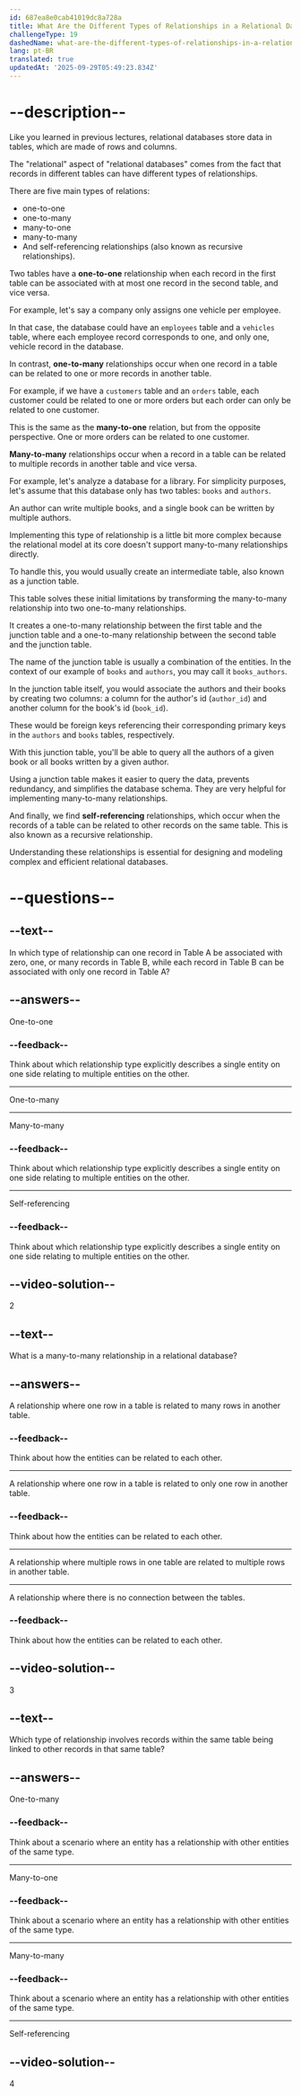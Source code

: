 ```yaml
---
id: 687ea8e0cab41019dc8a728a
title: What Are the Different Types of Relationships in a Relational Database?
challengeType: 19
dashedName: what-are-the-different-types-of-relationships-in-a-relational-database
lang: pt-BR
translated: true
updatedAt: '2025-09-29T05:49:23.834Z'
---
```


# --description--

Like you learned in previous lectures, relational databases store data in tables, which are made of rows and columns.

The "relational" aspect of "relational databases" comes from the fact that records in different tables can have different types of relationships.

There are five main types of relations:

- one-to-one
- one-to-many
- many-to-one
- many-to-many
- And self-referencing relationships (also known as recursive relationships).

Two tables have a **one-to-one** relationship when each record in the first table can be associated with at most one record in the second table, and vice versa.

For example, let's say a company only assigns one vehicle per employee.

In that case, the database could have an `employees` table and a `vehicles` table, where each employee record corresponds to one, and only one, vehicle record in the database.

In contrast, **one-to-many** relationships occur when one record in a table can be related to one or more records in another table.

For example, if we have a `customers` table and an `orders` table, each customer could be related to one or more orders but each order can only be related to one customer.

This is the same as the **many-to-one** relation, but from the opposite perspective. One or more orders can be related to one customer.

**Many-to-many** relationships occur when a record in a table can be related to multiple records in another table and vice versa.

For example, let's analyze a database for a library. For simplicity purposes, let's assume that this database only has two tables: `books` and `authors`.

An author can write multiple books, and a single book can be written by multiple authors.

Implementing this type of relationship is a little bit more complex because the relational model at its core doesn't support many-to-many relationships directly.

To handle this, you would usually create an intermediate table, also known as a junction table.

This table solves these initial limitations by transforming the many-to-many relationship into two one-to-many relationships.

It creates a one-to-many relationship between the first table and the junction table and a one-to-many relationship between the second table and the junction table.

The name of the junction table is usually a combination of the entities. In the context of our example of `books` and `authors`, you may call it `books_authors`.

In the junction table itself, you would associate the authors and their books by creating two columns: a column for the author's id (`author_id`) and another column for the book's id (`book_id`).

These would be foreign keys referencing their corresponding primary keys in the `authors` and `books` tables, respectively.

With this junction table, you'll be able to query all the authors of a given book or all books written by a given author.

Using a junction table makes it easier to query the data, prevents redundancy, and simplifies the database schema. They are very helpful for implementing many-to-many relationships.

And finally, we find **self-referencing** relationships, which occur when the records of a table can be related to other records on the same table. This is also known as a recursive relationship.

Understanding these relationships is essential for designing and modeling complex and efficient relational databases.

# --questions--

## --text--

In which type of relationship can one record in Table A be associated with zero, one, or many records in Table B, while each record in Table B can be associated with only one record in Table A?

## --answers--

One-to-one

### --feedback--

Think about which relationship type explicitly describes a single entity on one side relating to multiple entities on the other.

---

One-to-many

---

Many-to-many

### --feedback--

Think about which relationship type explicitly describes a single entity on one side relating to multiple entities on the other.

---

Self-referencing

### --feedback--

Think about which relationship type explicitly describes a single entity on one side relating to multiple entities on the other.

## --video-solution--

2

## --text--

What is a many-to-many relationship in a relational database?

## --answers--

A relationship where one row in a table is related to many rows in another table.

### --feedback--

Think about how the entities can be related to each other.

---

A relationship where one row in a table is related to only one row in another table.

### --feedback--

Think about how the entities can be related to each other.

---

A relationship where multiple rows in one table are related to multiple rows in another table.

---

A relationship where there is no connection between the tables.

### --feedback--

Think about how the entities can be related to each other.

## --video-solution--

3

## --text--

Which type of relationship involves records within the same table being linked to other records in that same table?

## --answers--

One-to-many

### --feedback--

Think about a scenario where an entity has a relationship with other entities of the same type.

---

Many-to-one

### --feedback--

Think about a scenario where an entity has a relationship with other entities of the same type.

---

Many-to-many

### --feedback--

Think about a scenario where an entity has a relationship with other entities of the same type.

---

Self-referencing

## --video-solution--

4
